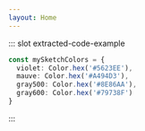 ```yaml
---
layout: Home
---
```


::: slot extracted-code-example
```ts
const mySketchColors = {
  violet: Color.hex('#5623EE'),
  mauve: Color.hex('#A494D3'),
  gray500: Color.hex('#8E86AA'),
  gray600: Color.hex('#79738F')
}
```
:::
